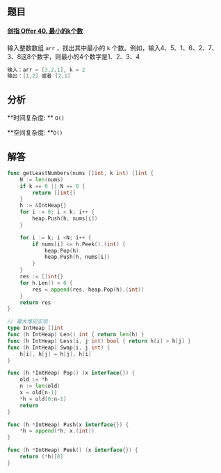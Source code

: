 ## 题目

#### [剑指 Offer 40. 最小的k个数](https://leetcode-cn.com/problems/zui-xiao-de-kge-shu-lcof/)

输入整数数组 `arr` ，找出其中最小的 `k` 个数。例如，输入4、5、1、6、2、7、3、8这8个数字，则最小的4个数字是1、2、3、4

```go
输入：arr = [3,2,1], k = 2
输出：[1,2] 或者 [2,1]
```



## 分析




**时间复杂度: ** `O()`

**空间复杂度:  **`O()`

## 解答

```go
func getLeastNumbers(nums []int, k int) []int {
    N := len(nums)
    if k == 0 || N == 0 {
        return []int{}
    }
    h := &IntHeap{}
    for i := 0; i < k; i++ {
        heap.Push(h, nums[i])
    }

    for i := k; i <N; i++ {
        if nums[i] <= h.Peek().(int) {
            heap.Pop(h)
            heap.Push(h, nums[i])
        }
    }
    res := []int{}
    for h.Len() > 0 {
        res = append(res, heap.Pop(h).(int))
    }
    return res
}

// 最大堆的实现
type IntHeap []int
func (h IntHeap) Len() int { return len(h) }
func (h IntHeap) Less(i, j int) bool { return h[i] > h[j] }
func (h IntHeap) Swap(i, j int) {
    h[i], h[j] = h[j], h[i]
}

func (h *IntHeap) Pop() (x interface{}) {
    old := *h
    n := len(old)
    x = old[n-1]
    *h = old[0:n-1]
    return
}

func (h *IntHeap) Push(x interface{}) {
    *h = append(*h, x.(int))
}

func (h *IntHeap) Peek() (x interface{}) {
    return (*h)[0]
}
```

